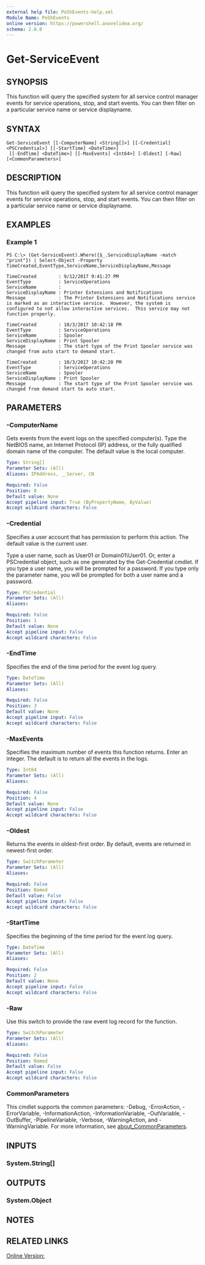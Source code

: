```yaml
---
external help file: PoShEvents-help.xml
Module Name: PoShEvents
online version: https://powershell.anovelidea.org/
schema: 2.0.0
---
```


# Get-ServiceEvent

## SYNOPSIS
This function will query the specified system for all service control manager events for service operations, stop, and start events.
You can then filter on a particular service name or service displayname.

## SYNTAX

```
Get-ServiceEvent [[-ComputerName] <String[]>] [[-Credential] <PSCredential>] [[-StartTime] <DateTime>]
 [[-EndTime] <DateTime>] [[-MaxEvents] <Int64>] [-Oldest] [-Raw] [<CommonParameters>]
```

## DESCRIPTION
This function will query the specified system for all service control manager events for service operations, stop, and start events.
You can then filter on a particular service name or service displayname.

## EXAMPLES

### Example 1
```
PS C:\> (Get-ServiceEvent).Where({$_.ServiceDisplayName -match "print"}) | Select-Object -Property TimeCreated,EventType,ServiceName,ServiceDisplayName,Message

TimeCreated        : 9/12/2017 9:41:27 PM
EventType          : ServiceOperations
ServiceName        :
ServiceDisplayName : Printer Extensions and Notifications
Message            : The Printer Extensions and Notifications service is marked as an interactive service.  However, the system is configured to not allow interactive services.  This service may not function properly.

TimeCreated        : 10/3/2017 10:42:18 PM
EventType          : ServiceOperations
ServiceName        : Spooler
ServiceDisplayName : Print Spooler
Message            : The start type of the Print Spooler service was changed from auto start to demand start.

TimeCreated        : 10/3/2017 10:42:20 PM
EventType          : ServiceOperations
ServiceName        : Spooler
ServiceDisplayName : Print Spooler
Message            : The start type of the Print Spooler service was changed from demand start to auto start.
```

## PARAMETERS

### -ComputerName
Gets events from the event logs on the specified computer(s).
Type the NetBIOS name, an Internet Protocol (IP) address, or the fully qualified domain name of the computer.
The default value is the local computer.

```yaml
Type: String[]
Parameter Sets: (All)
Aliases: IPAddress, __Server, CN

Required: False
Position: 0
Default value: None
Accept pipeline input: True (ByPropertyName, ByValue)
Accept wildcard characters: False
```

### -Credential
Specifies a user account that has permission to perform this action.
The default value is the current user.

Type a user name, such as User01 or Domain01\User01.
Or, enter a PSCredential object, such as one generated by the Get-Credential cmdlet.
If you type a user name, you will be prompted for a password.
If you type only the parameter name, you will be prompted for both a user name and a password.

```yaml
Type: PSCredential
Parameter Sets: (All)
Aliases:

Required: False
Position: 1
Default value: None
Accept pipeline input: False
Accept wildcard characters: False
```

### -EndTime
Specifies the end of the time period for the event log query.

```yaml
Type: DateTime
Parameter Sets: (All)
Aliases:

Required: False
Position: 3
Default value: None
Accept pipeline input: False
Accept wildcard characters: False
```

### -MaxEvents
Specifies the maximum number of events this function returns.
Enter an integer.
The default is to return all the events in the logs.

```yaml
Type: Int64
Parameter Sets: (All)
Aliases:

Required: False
Position: 4
Default value: None
Accept pipeline input: False
Accept wildcard characters: False
```

### -Oldest
Returns the events in oldest-first order.
By default, events are returned in newest-first order.

```yaml
Type: SwitchParameter
Parameter Sets: (All)
Aliases:

Required: False
Position: Named
Default value: False
Accept pipeline input: False
Accept wildcard characters: False
```

### -StartTime
Specifies the beginning of the time period for the event log query.

```yaml
Type: DateTime
Parameter Sets: (All)
Aliases:

Required: False
Position: 2
Default value: None
Accept pipeline input: False
Accept wildcard characters: False
```

### -Raw
Use this switch to provide the raw event log record for the function.

```yaml
Type: SwitchParameter
Parameter Sets: (All)
Aliases:

Required: False
Position: Named
Default value: False
Accept pipeline input: False
Accept wildcard characters: False
```

### CommonParameters
This cmdlet supports the common parameters: -Debug, -ErrorAction, -ErrorVariable, -InformationAction, -InformationVariable, -OutVariable, -OutBuffer, -PipelineVariable, -Verbose, -WarningAction, and -WarningVariable. For more information, see [about_CommonParameters](http://go.microsoft.com/fwlink/?LinkID=113216).

## INPUTS

### System.String[]
## OUTPUTS

### System.Object
## NOTES

## RELATED LINKS

[Online Version:](https://powershell.anovelidea.org/modulehelp/PoShEvents/Get-ServiceEvent.html)

